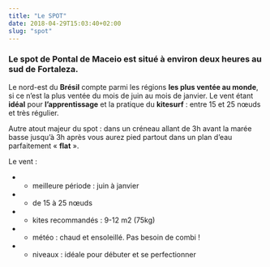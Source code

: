 ```yaml
---
title: "Le SPOT"
date: 2018-04-29T15:03:40+02:00
slug: "spot"
---
```


### Le spot de Pontal de Maceio est situé à environ deux heures au sud de Fortaleza. 

Le nord-est du **Brésil** compte parmi les régions **les plus ventée au monde**, si ce n’est la plus ventée du mois de juin au mois de janvier. 
Le vent étant **idéal** pour **l’apprentissage** et la pratique du **kitesurf** : entre 15 et 25 nœuds et très régulier. 

Autre atout majeur du spot : dans un créneau allant de 3h avant la marée basse jusqu’à 3h après vous aurez pied partout dans un plan d’eau parfaitement « **flat** ». 

Le vent : 

- - meilleure période : juin à janvier
- - de 15 à 25 nœuds
- - kites recommandés : 9-12 m2 (75kg)
- - météo : chaud et ensoleillé. Pas besoin de combi !
- - niveaux : idéale pour débuter et se perfectionner 
